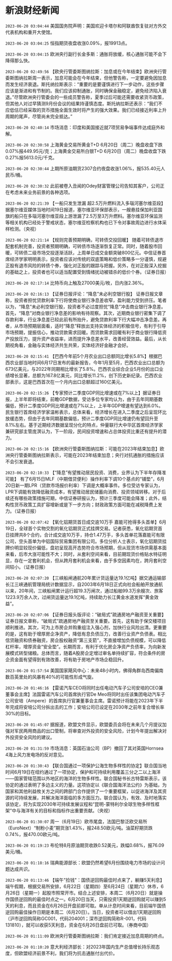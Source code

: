 # 新浪财经新闻
`2023-06-20 03:04:44` 美国国务院声明：美国欢迎卡塔尔和阿联酋恢复驻对方外交代表机构和重开大使馆。

`2023-06-20 03:04:25` 恒指期货夜盘收涨0.09%，报19913点。

`2023-06-20 03:04:15` 欧洲央行副行长金多斯：通胀将放缓，核心通胀可能不会下降得那么快。

`2023-06-20 02:49:56` 【欧央行管委斯图纳拉斯：加息或在今年结束】欧洲央行管委斯图纳拉斯周一表示，加息可能会在今年结束，但他警告称，一定要避免因加息而发生经济衰退。斯托纳拉斯表示：“重要的是要谨慎进行下一步动作，这些步骤应该是渐进和有节制的。我们应该抑制通胀，同时确保金融稳定，避免经济陷入衰退。”尽管欧洲央行管委会的一些成员警告称，夏季过后可能还需要收紧货币政策，但其他人对过早猜测9月份会议的结果持谨慎态度。斯托纳拉斯还表示：“我们不应低估已经采取的货币措施全面生效时将产生的强大效果。我们已经接近利率上升周期的尾声，尽管尚未完全抵达。”

`2023-06-20 02:40:14` 市场消息：印度和美国接近就7项贸易争端事件达成庭外和解。

`2023-06-20 02:30:58` 上海黄金交易所黄金T+D 6月20日（周二）晚盘收盘下跌0.07%报449.95元/克；上海黄金交易所白银T+D 6月20日（周二）晚盘收盘下跌0.27%报5613.0元/千克。

`2023-06-20 02:30:44` 上期所原油期货2307合约夜盘收涨1.06%，报535.40元人民币/桶。

`2023-06-20 02:30:32` 此前被卷入丑闻的Odey财富管理公司告知其客户，公司正在考虑未来业务前景的各种选项。

`2023-06-20 02:21:39` 【一船只发生泄漏 超2.5万升燃料流入多瑙河塞尔维亚段】据塞尔维亚媒体当地时间19日报道，塞尔维亚环保部表示，一艘悬挂保加利亚国旗的船只在多瑙河塞尔维亚段上游泄漏了2.5万至3万升燃料。塞尔维亚环保监测等相关机构已经处于警戒状态，塞尔维亚检察机构也已下令对事故周边进行水体采样检测。（央视）

`2023-06-20 02:21:14` 【规则完善预期明确，可转债交投回暖】 随着可转债退市配套机制完善，投资者预期明确，可转债市场逐渐恢复正常。同时，随着股市回暖，可转债二级市场交投逐渐活跃，上周单日成交金额突破800亿元。中信证券首席经济学家明明表示，投资者应该对传统的双底策略和低价策略多一分谨慎，规避正股有退市风险的转债个券，强化对正股的跟踪与把握。另外，在对正股深入挖掘的基础之上，投资者也可以适当配置受到情绪扰动被错杀的低价个券。（证券日报）

`2023-06-20 02:17:14` 比特币向上触及27000美元/枚，日内涨2.36%。

`2023-06-20 02:16:13` 【证券日报评论：“降息”未必利空银行股】 证券日报文章称，投资者担忧贷款利率下行将使商业银行净息差收窄，盈利能力受到挤压。笔者以为，“降息”未必利空银行股，投资者不必过度担忧“降息”冲击商业银行净息差。首先，“降息”对商业银行净息差的影响有待观察。其次，近期商业银行密集下调了存款利率，行业净息差已较此前有所抬升，避免贷款利率下行大幅冲击净息差。再者，从市场预期层面看，适时“降息”释放出支持实体经济的积极信号，有利于引导市场预期，提振信心，推动贷款需求回暖。而贷款需求回暖有利于商业银行降低资产投放压力，提升资产收益率，进而提升净息差水平，改善经营效益。最后，从长期视角看，金融与实体经济共生共荣，实体经济好金融才会好。

`2023-06-20 02:15:41` 【巴西今年前5个月农业出口总额同比增长5.8%】根据巴西农业部当地时间6月17日发布的最新报告，今年1月至5月，巴西农业出口总额为673亿美元，与2022年同期相比增长了5.8%。巴西农业综合企业5月份的出口业绩增长显著，总额为167.8亿美元，同比增长11.2%，创下历史新纪录。巴西农业部表示，这是巴西首次在一个月内出口总额超过160亿美元。

`2023-06-20 02:15:26` 【专家预计二季度GDP同比增速或在7%以上】据证券日报，上半年即将结束，前瞻GDP数据，受访多位专家均认为，由于去年同期基数偏低，预计二季度GDP同比增速或在7%以上，上半年GDP增速有望达到6.0%。民生银行首席经济学家温彬表示，总体来看，经济增长在进入二季度之后呈现环比放缓态势，但由于去年同期基数偏低，预计二季度GDP同比增速仍有望回升至8.1%左右。基于近期经济数据呈现分化的特点，仲量联行大中华区首席经济学家兼研究部主管庞溟认为，下一阶段，民间投资增速和占总体投资比重还有提升的潜力。

`2023-06-20 02:15:16` 【欧洲央行管委斯图纳拉斯：可能在2023年结束加息】欧洲央行管委斯图纳拉斯表示，可能在2023年结束加息；央行对抗通胀的措施应该不会引发衰退。

`2023-06-20 02:10:33` 【“降息”有望推动居民投资、消费，业界认为下半年存降准可能】 有了6月15日MLF（中期借贷便利）操作利率下调10个基点的“铺垫”，6月20日新一期LPR（贷款市场报价利率）下调是大概率事件。多位受访专家认为，LPR下调能有效降低融资成本，有望推动居民储蓄向消费、投资领域转移。对于后续还有哪些政策措施可期，中信证券研报认为，预计三季度可能会降准；此外，结构性货币政策工具扩容增新或是下一步方向；财政政策方面可能在减税降费上发力。（证券日报）

`2023-06-20 02:07:42` 【氧化铝期货首日成交逾10万手 嘉能可抢得多头首单】6月19日，全球首个实物交割的氧化铝期货正式挂牌交易。记者获悉，氧化铝期货首日挂牌共8个合约，合计成交逾10万手，持仓1.47万手，多头首单花落嘉能可有限公司，空头首单为中铝国际贸易集团有限公司。多位分析人士表示，氧化铝期货挂牌价明显较现价偏低，盘初呈现高开态势符合市场预期，但从现货市场供需基本面来看，后市大涨可能性不大；同时，从套利空间来看，目前期现货价格贴水特征明显，存在一定套利机会，但从跨月套利机会来看，由于多空因素均在，跨月套利空间较小。（证券日报）

`2023-06-20 02:07:20` 【三峡船闸通航20年累计货运量达19.1亿吨】据交通运输部长江三峡通航管理局统计数据显示，自2003年6月18日正式向社会船舶开放通航以来，20年间，三峡船闸累计运行超19.3万闸次，通过船舶99.3万余艘次、旅客1223.9万余人次，过闸货运量达19.1亿吨，持续助力长江黄金水道发挥“黄金效益”。

`2023-06-20 02:07:06` 【证券日报头版评论：“破局式”疏通房地产融资至关重要】 证券日报文章称，“破局式”疏通房地产融资至关重要。首先，这有助于保交楼项目顺利推进。其次，可为上市房企并购重组注入强心剂，加快行业风险出清。更重要的是，这有助于增厚房企净资产，降低有息负债压力，改善行业资产负债表。相比信贷融资和债券融资，房企股权融资“第三支箭”，不直接增加负债规模，可以降低杠杆率，增厚资金“安全垫”。长期而言，有利于优化房企净资产负债率，为向新发展模式转型储粮。总体而言，随着A股房企定增过审名单持续扩容，符合条件的房企资金面有望得到有效改善，将有助于房地产市场企稳回升。

`2023-06-20 01:57:54` 美国国家飓风中心：未来48小时内，佛得角群岛西南偏南数百英里处的风暴有40%的可能性形成气旋。

`2023-06-20 01:46:16` 【雷诺汽车CEO将同时出任电动汽车子公司安培的CEO兼董事会主席】法国雷诺汽车公司首席执行官De Meo将同时出任该集团电动汽车子公司安培（Ampere）的首席执行官兼董事会主席。雷诺预计将能在2023年下半年完成将安培公司分拆出去的工作；安培公司已设定在2030年之前年复合增长率30%的目标。

`2023-06-20 01:45:07` 据报道，欧盟文件显示，欧盟委员会将在未来几个月提议加强对军民两用商品的出口管制，将审查对外投资的安全风险，计划今年提出解决对外投资安全风险的建议。

`2023-06-20 01:31:59` 市场消息：英国石油公司（BP）撤回了其对英国Hornsea 4海上风力发电场的反对意见。

`2023-06-20 01:30:43` 【联合国通过一项保护公海生物多样性的协定】联合国当地时间6月19日在纽约通过了一项协定，保护和可持续利用覆盖三分之二以上海洋——国家管辖范围以外地区的海洋的生物多样性。联合国秘书长古特雷斯表示，该协定的通过表明了多边主义的力量。这项协定以《联合国海洋法公约》为基础，为国家和其他利益攸关方之间的跨部门合作提供了一个重要框架，以促进海洋及其资源的可持续发展，并解决海洋面临的多方面压力。联合国认为，有效、及时地落实该协定，将为实现2030年可持续发展议程和“昆明-蒙特利尔全球生物多样性框架”中与海洋有关的目标和指标作出重要贡献。（央视）

`2023-06-20 01:30:07` 周一（6月19日）欧市尾盘，法国巴黎泛欧交易所（EuroNext）“制粉小麦”期货涨1.43%，报248.50欧元/吨。油菜籽期货跌0.74%，报470.00欧元/吨。

`2023-06-20 01:19:23` 布伦特8月原油期货收跌0.52美元，跌幅0.68%，报76.09美元/桶。

`2023-06-20 01:18:16` 瑞典能源部长：欧盟仍然希望6月份围绕电力市场的设计问题达成共识。

`2023-06-20 01:13:46` 【端午"捡钱"：国债逆回购最佳时点来了，躺赚5天利息】 端午假期，根据交易所安排，6月22日（星期四）至6月24日（星期六）休市，6月26日（星期一）起股市照常开市。结合上述安排，本周二（6月20日）就是操作国债逆回购的最佳时点之一。6月20日当天，只需投资1天期逆回购就可以赚到5天的利息，而且资金在6月26日开盘前即可取。单从计息时间来看，目前端午国债逆回购最佳操作日期是本周二（6月20日）。当日，投资者可以借出1天期逆回购（沪市逆回购简称GC001，代码204001；深市逆回购简称R-001，代码131810），就可以收获5天利息，资金在6月26日盘前已可取。（券商中国）

`2023-06-20 01:11:09` 欧洲央行管委斯图纳拉斯：我们肯定接近加息周期的终点。

`2023-06-20 01:10:20` 意大利经济部长：对2023年国内生产总值增长持乐观态度，但欧盟经济前景不利，我们将为抗击通胀付出代价。

